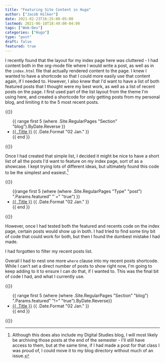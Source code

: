```yaml
---
title: "Featuring Site Content in Hugo"
author: ["Jacob Hilker"]
date: 2021-02-23T16:25:00-05:00
lastmod: 2021-06-18T18:49:00-04:00
tags: ["Web-Dev"]
categories: ["Hugo"]
type: "post"
draft: false
featured: true
---
```


I recently found that the layout for my index page here was cluttered - I had content both in the org-mode file where I would write a post, as well as in the `index.html` file that actually rendered content to the page. I knew I wanted to have a shortcode so that I could more easily use that content again, if I needed to. However, I also knew that I'd want to have a list of both featured posts that I thought were my best work, as well as a list of recent posts on the page. I first used part of the list layout from the theme I'm using here, and created a shortcode for only getting posts from my personal blog, and limiting it to the 5 most recent posts.

{{<highlight html>}}
<ul class="posts-list">
      {{ range first 5 (where .Site.RegularPages "Section" "blog").ByDate.Reverse  }}
        <li class="posts-list-item">
          <a class="posts-list-item-title" href="{{ .Permalink }}">{{ .Title }}</a>
          <span class="posts-list-item-description">
            {{ .Date.Format "02 Jan." }}
          </span>
        </li>
      {{ end }}
    </ul>
    {{</highlight>}}

Once I had created that simple list, I decided it might be nice to have a short list of all the posts I'd want to feature on my index page, sort of as a showcase. I kept trying lots of different ideas, but ultimately found this code to be the simplest and easiest.[^fn:1]

{{<highlight html>}}
 <ul class="posts-list">
{{range first 5 (where (where .Site.RegularPages "Type" "post") ".Params.featured" "`=" "true") }}
        <li class`"posts-list-item">
      <a class="posts-list-item-title" href="{{ .Permalink }}">{{ .Title }}</a>
      <span class="posts-list-item-description">
        {{ .Date.Format "02 Jan." }}
      </span>
    </li>
  {{ end }}
</ul>
{{</highlight>}}

However, once I had tested both the featured and recents code on the index page, certain posts would show up in both. I had tried to find some tiny bit of code that could work for both, but then I found the dumbest mistake I had made.

I had forgotten to filter my recent posts list.

Overall I had to nest one more `where` clause into my recent posts shortcode. While I can't set a direct number of posts to show right now, I'm going to keep adding to it to ensure I can do that, if I wanted to. This was the final bit of code I had, and what I currently use.

{{<highlight html>}}
<ul class="posts-list">
      {{ range first 5 (where (where .Site.RegularPages "Section" "blog") ".Params.featured" "!=" "true").ByDate.Reverse}}
      <li class="posts-list-item">
          <a class="posts-list-item-title" href="{{ .Permalink }}">{{ .Title }}</a>
          <span class="posts-list-item-description">
            {{ .Date.Format "02 Jan." }}
          </span>
        </li>
      {{ end }}
    </ul>
    {{</highlight>}}

[^fn:1]: Although this does also include my Digital Studies blog, I will most likely be archiving those posts at the end of the semester - I'll still have access to them, but at the same time, if I had made a post for that class I was proud of, I could move it to my blog directory without much of an issue.